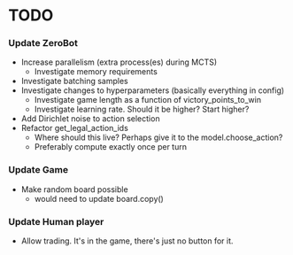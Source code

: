 # TODO

### Update ZeroBot
* Increase parallelism (extra process(es) during MCTS)
  * Investigate memory requirements
* Investigate batching samples
* Investigate changes to hyperparameters (basically everything in config)
   * Investigate game length as a function of victory_points_to_win
   * Investigate learning rate. Should it be higher? Start higher?
* Add Dirichlet noise to action selection
* Refactor get_legal_action_ids
    * Where should this live? Perhaps give it to the model.choose_action?
    * Preferably compute exactly once per turn

### Update Game
* Make random board possible
  * would need to update board.copy()

### Update Human player
* Allow trading. It's in the game, there's just no button for it.